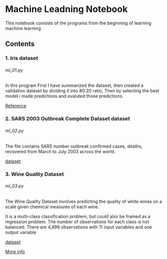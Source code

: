 # Machine Leadning Notebook

This notebook consists of the programs from the beginning of learning machine learning

## Contents

### 1. Iris dataset
###### ml_01.py
   
   In this program First I have summarized the dataset, then created a validation dataset by dividing it into 80:20 ratio, Then by selecting the best model i made predictions and evaluted those predictions.

   [Reference](https://machinelearningmastery.com/machine-learning-in-python-step-by-step/)

### 2. SARS 2003 Outbreak Complete Dataset dataset
###### ml_02.py
   
   The file contains SARS number outbreak confirmed cases, deaths, recovered from March to July 2003 across the world.

   [dataset](https://www.kaggle.com/imdevskp/sars-outbreak-2003-complete-dataset)

### 3. Wine Quality Dataset
###### ml_03.py
   
   The Wine Quality Dataset involves predicting the quality of white wines on a scale given chemical measures of each wine.

   It is a multi-class classification problem, but could also be framed as a regression problem. The number of observations for each class is not balanced. There are 4,898 observations with 11 input variables and one output variable

   [dataset](http://archive.ics.uci.edu/ml/machine-learning-databases/wine-quality/winequality-white.csv)
   
   [More info](http://archive.ics.uci.edu/ml/datasets/Wine+Quality)

